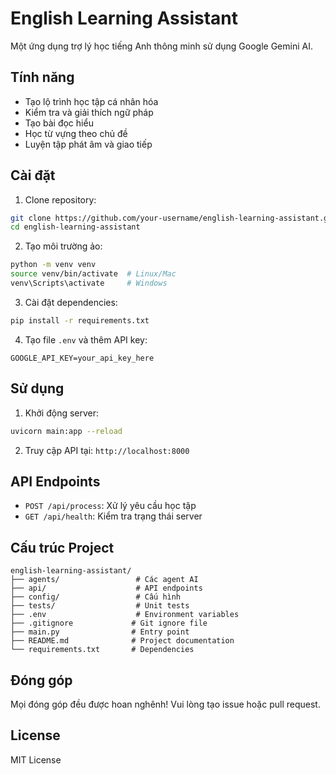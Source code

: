 # English Learning Assistant

Một ứng dụng trợ lý học tiếng Anh thông minh sử dụng Google Gemini AI.

## Tính năng

- Tạo lộ trình học tập cá nhân hóa
- Kiểm tra và giải thích ngữ pháp
- Tạo bài đọc hiểu
- Học từ vựng theo chủ đề
- Luyện tập phát âm và giao tiếp

## Cài đặt

1. Clone repository:
```bash
git clone https://github.com/your-username/english-learning-assistant.git
cd english-learning-assistant
```

2. Tạo môi trường ảo:
```bash
python -m venv venv
source venv/bin/activate  # Linux/Mac
venv\Scripts\activate     # Windows
```

3. Cài đặt dependencies:
```bash
pip install -r requirements.txt
```

4. Tạo file `.env` và thêm API key:
```
GOOGLE_API_KEY=your_api_key_here
```

## Sử dụng

1. Khởi động server:
```bash
uvicorn main:app --reload
```

2. Truy cập API tại: `http://localhost:8000`

## API Endpoints

- `POST /api/process`: Xử lý yêu cầu học tập
- `GET /api/health`: Kiểm tra trạng thái server

## Cấu trúc Project

```
english-learning-assistant/
├── agents/                 # Các agent AI
├── api/                    # API endpoints
├── config/                 # Cấu hình
├── tests/                  # Unit tests
├── .env                    # Environment variables
├── .gitignore             # Git ignore file
├── main.py                # Entry point
├── README.md              # Project documentation
└── requirements.txt       # Dependencies
```

## Đóng góp

Mọi đóng góp đều được hoan nghênh! Vui lòng tạo issue hoặc pull request.

## License

MIT License 